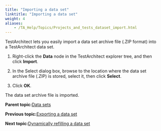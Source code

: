 ```yaml
--- 
title: "Importing a data set"
linktitle: "Importing a data set"
weight: 4
aliases: 
    - /TA_Help/Topics/Projects_and_tests_dataset_import.html
---
```


TestArchitect lets you easily import a data set archive file \(.ZIP format\) into a TestArchitect data set.

1.  Right-click the **Data** node in the TestArchitect explorer tree, and then click **Import**.

2.  In the Select dialog box, browse to the location where the data set archive file \(.ZIP\) is stored, select it, then click **Select**.

3.  Click **OK**.


The data set archive file is imported.

**Parent topic:**[Data sets](/TA_Help/Topics/Projects_and_tests_dataset.html)

**Previous topic:**[Exporting a data set](/TA_Help/Topics/Projects_and_tests_dataset_export.html)

**Next topic:**[Dynamically refilling a data set](/TA_Help/Topics/Projects_and_tests_dataset_refilling.html)

